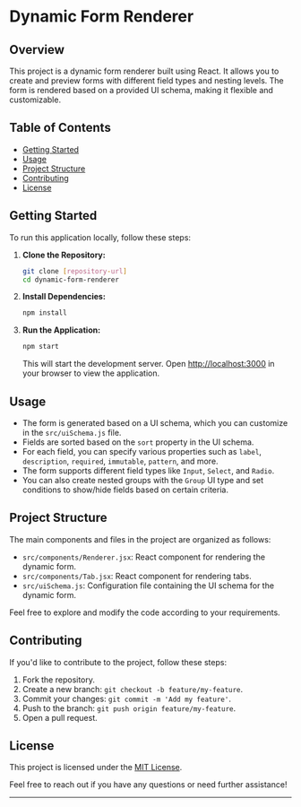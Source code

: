 

# Dynamic Form Renderer

## Overview

This project is a dynamic form renderer built using React. It allows you to create and preview forms with different field types and nesting levels. The form is rendered based on a provided UI schema, making it flexible and customizable.

## Table of Contents

- [Getting Started](#getting-started)
- [Usage](#usage)
- [Project Structure](#project-structure)
- [Contributing](#contributing)
- [License](#license)

## Getting Started

To run this application locally, follow these steps:

1. **Clone the Repository:**

   ```bash
   git clone [repository-url]
   cd dynamic-form-renderer
   ```

2. **Install Dependencies:**

   ```bash
   npm install
   ```

3. **Run the Application:**

   ```bash
   npm start
   ```

   This will start the development server. Open [http://localhost:3000](http://localhost:3000) in your browser to view the application.

## Usage

- The form is generated based on a UI schema, which you can customize in the `src/uiSchema.js` file.
- Fields are sorted based on the `sort` property in the UI schema.
- For each field, you can specify various properties such as `label`, `description`, `required`, `immutable`, `pattern`, and more.
- The form supports different field types like `Input`, `Select`, and `Radio`.
- You can also create nested groups with the `Group` UI type and set conditions to show/hide fields based on certain criteria.

## Project Structure

The main components and files in the project are organized as follows:

- `src/components/Renderer.jsx`: React component for rendering the dynamic form.
- `src/components/Tab.jsx`: React component for rendering tabs.
- `src/uiSchema.js`: Configuration file containing the UI schema for the dynamic form.

Feel free to explore and modify the code according to your requirements.

## Contributing

If you'd like to contribute to the project, follow these steps:

1. Fork the repository.
2. Create a new branch: `git checkout -b feature/my-feature`.
3. Commit your changes: `git commit -m 'Add my feature'`.
4. Push to the branch: `git push origin feature/my-feature`.
5. Open a pull request.

## License

This project is licensed under the [MIT License](LICENSE).

Feel free to reach out if you have any questions or need further assistance!

---